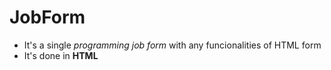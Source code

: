 # JobForm

* It's a single _programming job form_ with any funcionalities of HTML form
* It's done in **HTML**

